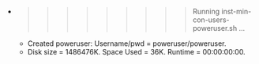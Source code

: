 * >>>>>>>>> Running inst-min-con-users-poweruser.sh ...
  * Created poweruser: Username/pwd = poweruser/poweruser.
  * Disk size = 1486476K. Space Used = 36K. Runtime = 00:00:00:00.

